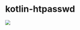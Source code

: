 # kotlin-htpasswd
[![](https://jitpack.io/v/Myshkouski/kotlin-htpasswd.svg)](https://jitpack.io/#Myshkouski/kotlin-htpasswd)
